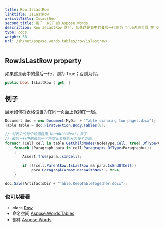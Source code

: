 ```yaml
---
title: Row.IsLastRow
linktitle: IsLastRow
articleTitle: IsLastRow
second_title: 用于 .NET 的 Aspose.Words
description: Row IsLastRow 财产. 如果这是表中的最后一行则为 True否则为假 在 C#.
type: docs
weight: 50
url: /zh/net/aspose.words.tables/row/islastrow/
---
```

## Row.IsLastRow property

如果这是表中的最后一行，则为 True；否则为假。

```csharp
public bool IsLastRow { get; }
```

## 例子

展示如何将表格设置为在同一页面上保持在一起。

```csharp
Document doc = new Document(MyDir + "Table spanning two pages.docx");
Table table = doc.FirstSection.Body.Tables[0];

// 对表中的每个段落启用 KeepWithNext，除了
// 最后一行中的最后一个将防止表格拆分为多个页面。
foreach (Cell cell in table.GetChildNodes(NodeType.Cell, true).OfType<Cell>())
    foreach (Paragraph para in cell.Paragraphs.OfType<Paragraph>())
    {
        Assert.True(para.IsInCell);

        if (!(cell.ParentRow.IsLastRow && para.IsEndOfCell))
            para.ParagraphFormat.KeepWithNext = true;
    }

doc.Save(ArtifactsDir + "Table.KeepTableTogether.docx");
```

### 也可以看看

* class [Row](../)
* 命名空间 [Aspose.Words.Tables](../../../aspose.words.tables/)
* 部件 [Aspose.Words](../../../)
